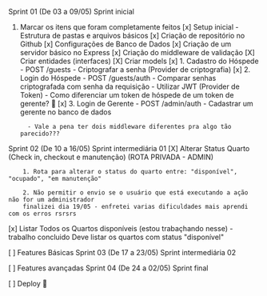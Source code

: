 Sprint 01 (De 03 a 09/05)
Sprint inicial

1. Marcar os itens que foram completamente feitos 
 [x] Setup inicial - Estrutura de pastas e arquivos básicos
 [x] Criação de repositório no Github
 [x] Configurações de Banco de Dados
 [x] Criação de um servidor básico no Express
 [x] Criação do middleware de validação
 [X] Criar entidades (interfaces)
 [X] Criar models
 [x] 1. Cadastro do Hóspede - POST /guests
         - Criptografar a senha (Provider de criptografia)
 [x] 2. Login do Hóspede - POST /guests/auth
         - Comparar senhas criptografada com senha da requisição
         - Utilizar JWT (Provider de Token)
         - Como diferenciar um token de hóspede de um token de gerente? 🤔
 [x] 3. Login de Gerente - POST /admin/auth
         - Cadastrar um gerente no banco de dados
            
         - Vale a pena ter dois middleware diferentes pra algo tão parecido???

Sprint 02 (De 10 a 16/05)
Sprint intermediária 01
[X] Alterar Status Quarto (Check in, checkout e manutenção) (ROTA PRIVADA - ADMIN)

        1. Rota para alterar o status do quarto entre: "disponível", "ocupado", "em manutenção"

        2. Não permitir o envio se o usuário que está executando a ação não for um administrador
        finalizei dia 19/05 - enfretei varias dificuldades mais aprendi com os erros rsrsrs 

[x] Listar Todos os Quartos disponíveis
        (estou trabaçhando nesse) - trabalho concluido
        Deve listar os quartos com status "disponível"

 [ ] Features Básicas
Sprint 03 (De 17 a 23/05)
Sprint intermediária 02

 [ ] Features avançadas
Sprint 04 (De 24 a 02/05)
Sprint final

 [ ] Deploy 🚀
